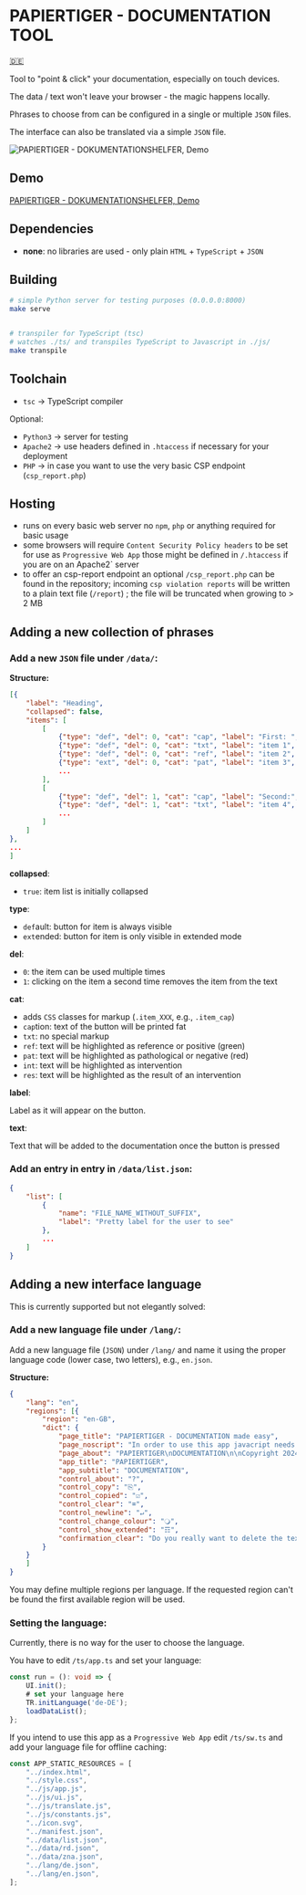 # PAPIERTIGER - DOCUMENTATION TOOL

[🇩🇪](README.de.md)

Tool to "point & click" your documentation, especially on touch devices.

The data / text won't leave your browser - the magic happens locally.

Phrases to choose from can be configured in a single or multiple `JSON` files.

The interface can also be translated via a simple `JSON` file.

![PAPIERTIGER - DOKUMENTATIONSHELFER, Demo](https://www.knopfdruckmassage.de/apps/site/media/images/papiertiger_short.gif)

## Demo

[PAPIERTIGER - DOKUMENTATIONSHELFER, Demo](https://www.knopfdruckmassage.de/apps/papiertiger_rd/)

## Dependencies

* **none**: no libraries are used - only plain `HTML` + `TypeScript` + `JSON`

## Building

```bash
# simple Python server for testing purposes (0.0.0.0:8000)
make serve


# transpiler for TypeScript (tsc)
# watches ./ts/ and transpiles TypeScript to Javascript in ./js/
make transpile
```

## Toolchain

* `tsc` -> TypeScript compiler

Optional:
* `Python3` -> server for testing
* `Apache2` -> use headers defined in `.htaccess` if necessary for your
  deployment
* `PHP` -> in case you want to use the very basic CSP endpoint (`csp_report.php`)

## Hosting

* runs on every basic web server no `npm`, `php` or anything required for basic
  usage
* some browsers will require `Content Security Policy headers` to be set for use
  as `Progressive Web App` those might be defined in `/.htaccess`
  if you are on an Apache2` server
* to offer an csp-report endpoint an optional
  `/csp_report.php` can be found in the repository;
  incoming `csp violation reports` will be written to a plain text
  file (`/report`) ; the file will be truncated when growing to > 2 MB

## Adding a new collection of phrases

### Add a new `JSON` file under `/data/`:

**Structure:**

```json
[{
    "label": "Heading",
    "collapsed": false,
    "items": [
        [
            {"type": "def", "del": 0, "cat": "cap", "label": "First: ", "text": "\nFirst: "},
            {"type": "def", "del": 0, "cat": "txt", "label": "item 1", "text": "some text; "},
            {"type": "def", "del": 0, "cat": "ref", "label": "item 2", "text": "some other text; "},
            {"type": "ext", "del": 0, "cat": "pat", "label": "item 3", "text": "rarely needed phrase; "}
            ...
        ],
        [
            {"type": "def", "del": 1, "cat": "cap", "label": "Second:", "text": "\nSecond:"},
            {"type": "def", "del": 1, "cat": "txt", "label": "item 4", "text": "and so forth; "},
            ...
        ]
    ]
},
...
]
```

**collapsed**:

* `true`: item list is initially collapsed

**type**:

* `def`ault: button for item is always visible
* `ext`ended: button for item is only visible in extended mode

**del**:

* `0`: the item can be used multiple times
* `1`: clicking on the item a second time removes the item from the text

**cat**:

* adds `CSS` classes for markup (`.item_XXX`, e.g., `.item_cap`)
* `cap`tion:  text of the button will be printed fat
* `txt`: no special markup
* `ref`: text will be highlighted as reference or positive (green)
* `pat`: text will be highlighted as pathological or negative (red)
* `int`: text will be highlighted as intervention
* `res`: text will be highlighted as the result of an intervention

**label**:

Label as it will appear on the button.

**text**:

Text that will be added to the documentation once the button is pressed

### Add an entry in entry in `/data/list.json`:

```json
{
    "list": [
        {
            "name": "FILE_NAME_WITHOUT_SUFFIX",
            "label": "Pretty label for the user to see"
        },
        ...
    ]
}

```

## Adding a new interface language

This is currently supported but not elegantly solved:

### Add a new language file under `/lang/`:

Add a new language file (`JSON`) under `/lang/` and name it using the
proper language code (lower case, two letters), e.g., `en.json`.

**Structure:**

```JSON
{
    "lang": "en",
    "regions": [{
        "region": "en-GB",
        "dict": {
            "page_title": "PAPIERTIGER - DOCUMENTATION made easy",
            "page_noscript": "In order to use this app javacript needs to be enabled.",
            "page_about": "PAPIERTIGER\nDOCUMENTATION\n\nCopyright 2024, Eike Kühn\nApache License 2.0",
            "app_title": "PAPIERTIGER",
            "app_subtitle": "DOCUMENTATION",
            "control_about": "?",
            "control_copy": "⎘",
            "control_copied": "☑",
            "control_clear": "⌧",
            "control_newline": "↵",
            "control_change_colour": "🔾",
            "control_show_extended": "☶",
            "confirmation_clear": "Do you really want to delete the text?"
        }
    }
    ]
}
```

You may define multiple regions per language. If the requested region can't be
found the first available region will be used.

### Setting the language:

Currently, there is no way for the user to choose the language.

You have to edit `/ts/app.ts` and set your language:

```ts
const run = (): void => {
    UI.init();
    # set your language here
    TR.initLanguage('de-DE');
    loadDataList();
};
```

If you intend to use this app as a `Progressive Web App` edit
`/ts/sw.ts` and add your language file for offline caching:

```ts
const APP_STATIC_RESOURCES = [
    "../index.html",
    "../style.css",
    "../js/app.js",
    "../js/ui.js",
    "../js/translate.js",
    "../js/constants.js",
    "../icon.svg",
    "../manifest.json",
    "../data/list.json",
    "../data/rd.json",
    "../data/zna.json",
    "../lang/de.json",
    "../lang/en.json",
];
```
